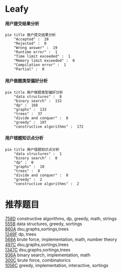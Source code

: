 # Leafy

<!-- tabs:start -->



#### **用户提交结果分析**

```mermaid
pie title 用户提交结果分析
    "Accepted" :  28
    "Rejected" :  0
    "Wrong answer" :  19
    "Runtime error" :  1
    "Time limit exceeded" :  1
    "Memory limit exceeded" :  0
    "Compilation error" :  1
    "Partial" :  0
```

#### **用户做题类型偏好分析**

```mermaid
pie title 用户做题类型偏好分析
    "data structures" :  8
    "binary search" :  132
    "dp" :  168
    "graphs" :  133
    "trees" :  37
    "divide and conquer" :  8
    "greedy" :  107
    "constructive algorithms" :  172
```
#### **用户错题知识点分析**

```mermaid
pie title 用户错题知识点分析
    "data structures" :  1
    "binary search" :  0
    "dp" :  0
    "graphs" :  10
    "trees" :  0
    "divide and conquer" :  0
    "greedy" :  2
    "constructive algorithms" :  2
```



<!-- tabs:end -->
# 推荐题目
[758D](https://codeforces.com/contest/758/problem/D)		constructive algorithms,
                        dp,
                        greedy,
                        math,
                        strings		  
[555B](https://codeforces.com/contest/555/problem/B)		data structures,
                        greedy,
                        sortings		  
[860A](https://codeforces.com/contest/860/problem/A)		dsu,graphs,sortings,trees		  
[1249F](https://codeforces.com/contest/1249/problem/F)		dp,
                        trees		  
[568A](https://codeforces.com/contest/568/problem/A)		brute force,
                        implementation,
                        math,
                        number theory		  
[497C](https://codeforces.com/contest/497/problem/C)		dsu,graphs,sortings,trees		  
[1347C](https://codeforces.com/contest/1347/problem/C)		dsu,graphs,sortings,trees		  
[936A](https://codeforces.com/contest/936/problem/A)		binary search,
                        implementation,
                        math		  
[300C](https://codeforces.com/contest/300/problem/C)		brute force,
                        combinatorics		  
[1056C](https://codeforces.com/contest/1056/problem/C)		greedy,
                        implementation,
                        interactive,
                        sortings		  
